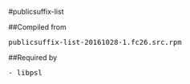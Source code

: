 #publicsuffix-list

##Compiled from
<pre>publicsuffix-list-20161028-1.fc26.src.rpm</pre>

##Required by
<pre>
- libpsl
</pre>
